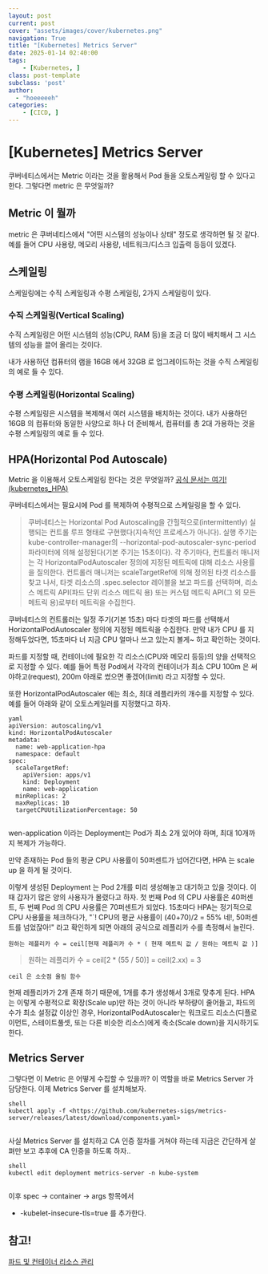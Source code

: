 ```yaml
---
layout: post
current: post
cover: "assets/images/cover/kubernetes.png"
navigation: True
title: "[Kubernetes] Metrics Server"
date: 2025-01-14 02:40:00
tags:
    - [Kubernetes, ]
class: post-template
subclass: 'post'
author: 
  - "hoeeeeeh"
categories:
    - [CICD, ]
---
```


# [Kubernetes] Metrics Server


쿠버네티스에서는 Metric 이라는 것을 활용해서 Pod 들을 오토스케일링 할 수 있다고 한다. 그렇다면 metric 은 무엇일까?


## Metric 이 뭘까


metric 은 쿠버네티스에서 "어떤 시스템의 성능이나 상태" 정도로 생각하면 될 것 같다. 예를 들어 CPU 사용량, 메모리 사용량, 네트워크/디스크 입출력 등등이 있겠다.


## 스케일링


스케일링에는 수직 스케일링과 수평 스케일링, 2가지 스케일링이 있다.


### 수직 스케일링(Vertical Scaling)


수직 스케일링은 어떤 시스템의 성능(CPU, RAM 등)을 조금 더 많이 배치해서 그 시스템의 성능을 끌어 올리는 것이다.


내가 사용하던 컴퓨터의 램을 16GB 에서 32GB 로 업그레이드하는 것을 수직 스케일링의 예로 들 수 있다.


### 수평 스케일링(Horizontal Scaling)


수평 스케일링은 시스템을 복제해서 여러 시스템을 배치하는 것이다. 내가 사용하던 16GB 의 컴퓨터와 동일한 사양으로 하나 더 준비해서, 컴퓨터를 총 2대 가용하는 것을 수평 스케일링의 예로 들 수 있다.


## HPA(Horizontal Pod Autoscale)


Metric 을 이용해서 오토스케일링 한다는 것은 무엇일까? [공식 문서는 여기!(kubernetes_HPA)](https://kubernetes.io/ko/docs/tasks/run-application/horizontal-pod-autoscale/)


쿠버네티스에서는 필요시에 Pod 를 복제하여 수평적으로 스케일링을 할 수 있다.


> 쿠버네티스는 Horizontal Pod Autoscaling을 간헐적으로(intermittently) 실행되는 컨트롤 루프 형태로 구현했다(지속적인 프로세스가 아니다). 실행 주기는 kube-controller-manager의 --horizontal-pod-autoscaler-sync-period 파라미터에 의해 설정된다(기본 주기는 15초이다). 각 주기마다, 컨트롤러 매니저는 각 HorizontalPodAutoscaler 정의에 지정된 메트릭에 대해 리소스 사용률을 질의한다. 컨트롤러 매니저는 scaleTargetRef에 의해 정의된 타겟 리소스를 찾고 나서, 타겟 리소스의 .spec.selector 레이블을 보고 파드를 선택하며, 리소스 메트릭 API(파드 단위 리소스 메트릭 용) 또는 커스텀 메트릭 API(그 외 모든 메트릭 용)로부터 메트릭을 수집한다.


쿠버네티스의 컨트롤러는 일정 주기(기본 15초) 마다 타겟의 파드를 선택해서 HorizontalPodAutoscaler 정의에 지정된 메트릭을 수집한다. 만약 내가 CPU 를 지정해두었다면, 15초마다 너 지금 CPU 얼마나 쓰고 있는지 볼게~ 하고 확인하는 것이다.


파드를 지정할 때, 컨테이너에 필요한 각 리소스(CPU와 메모리 등등)의 양을 선택적으로 지정할 수 있다. 예를 들어 특정 Pod에서 각각의 컨테이너가 최소 CPU 100m 은 써야하고(request), 200m 아래로 썼으면 좋겠어(limit) 라고 지정할 수 있다.


또한 HorizontalPodAutoscaler 에는 최소, 최대 레플리카의 개수를 지정할 수 있다. 예를 들어 아래와 같이 오토스케일러를 지정했다고 하자.



```
yaml
apiVersion: autoscaling/v1
kind: HorizontalPodAutoscaler
metadata:
  name: web-application-hpa
  namespace: default
spec:
  scaleTargetRef:
    apiVersion: apps/v1
    kind: Deployment
    name: web-application
  minReplicas: 2
  maxReplicas: 10
  targetCPUUtilizationPercentage: 50


```



wen-application 이라는 Deployment는 Pod가 최소 2개 있어야 하며, 최대 10개까지 복제가 가능하다.


만약 존재하는 Pod 들의 평균 CPU 사용률이 50퍼센트가 넘어간다면, HPA 는 scale up 을 하게 될 것이다.


이렇게 생성된 Deployment 는 Pod 2개를 미리 생성해놓고 대기하고 있을 것이다. 이때 갑자기 많은 양의 사용자가 몰렸다고 하자.
첫 번째 Pod 의 CPU 사용률은 40퍼센트, 두 번째 Pod 의 CPU 사용률은 70퍼센트가 되었다.
15초마다 HPA는 정기적으로 CPU 사용률을 체크하다가,
"`! CPU의 평균 사용률이 (40+70)/2 = 55% 네!, 50퍼센트를 넘었잖아!" 라고 확인하게 되면
아래의 공식으로 레플리카 수를 측정해서 늘린다.


`원하는 레플리카 수 = ceil[현재 레플리카 수 * ( 현재 메트릭 값 / 원하는 메트릭 값 )]`


> 원하는 레플리카 수 = ceil[2 * (55 / 50)] = ceil(2.xx) = 3


	ceil 은 소숫점 올림 함수


현재 레플리카가 2개 존재 하기 때문에, 1개를 추가 생성해서 3개로 맞추게 된다. HPA는 이렇게 수평적으로 확장(Scale up)만 하는 것이 아니라 부하량이 줄어들고, 파드의 수가 최소 설정값 이상인 경우, HorizontalPodAutoscaler는 워크로드 리소스(디플로이먼트, 스테이트풀셋, 또는 다른 비슷한 리소스)에게 축소(Scale down)을 지시하기도 한다.


## Metrics Server


그렇다면 이 Metric 은 어떻게 수집할 수 있을까? 이 역할을 바로 Metrics Server 가 담당한다. 이제 Metrics Server 를 설치해보자.



```
shell
kubectl apply -f <https://github.com/kubernetes-sigs/metrics-server/releases/latest/download/components.yaml>


```



사실 Metrics Server 를 설치하고 CA 인증 절차를 거쳐야 하는데 지금은 간단하게 살펴만 보고 추후에 CA 인증을 하도록 하자..



```
shell
kubectl edit deployment metrics-server -n kube-system


```



이후 spec -> container -> args 항목에서

- -kubelet-insecure-tls=true
를 추가한다.

## 참고!


[파드 및 컨테이너 리소스 관리](https://kubernetes.io/ko/docs/concepts/configuration/manage-resources-containers/)

